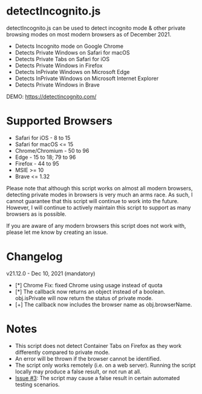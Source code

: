 # detectIncognito.js
detectIncognito.js can be used to detect incognito mode & other private browsing modes on most modern browsers as of December 2021.

 * Detects Incognito mode on Google Chrome
 * Detects Private Windows on Safari for macOS
 * Detects Private Tabs on Safari for iOS
 * Detects Private Windows in Firefox
 * Detects InPrivate Windows on Microsoft Edge
 * Detects InPrivate Windows on Microsoft Internet Explorer
 * Detects Private Windows in Brave

DEMO: https://detectincognito.com/

# Supported Browsers
 * Safari for iOS - 8 to 15
 * Safari for macOS <= 15
 * Chrome/Chromium - 50 to 96
 * Edge - 15 to 18; 79 to 96
 * Firefox - 44 to 95
 * MSIE >= 10
 * Brave <= 1.32

Please note that although this script works on almost all modern browsers, detecting private modes in browsers is very much an arms race. As such, I cannot guarantee that this script will continue to work into the future. However, I will continue to actively maintain this script to support as many browsers as is possible.

If you are aware of any modern browsers this script does not work with, please let me know by creating an issue.

# Changelog
 v21.12.0 - Dec 10, 2021 (mandatory)
 * [*] Chrome Fix: fixed Chrome using usage instead of quota
 * [*] The callback now returns an object instead of a boolean. obj.isPrivate will now return the status of private mode.
 * [+] The callback now includes the browser name as obj.browserName.

# Notes
 * This script does not detect Container Tabs on Firefox as they work differently compared to private mode.
 * An error will be thrown if the browser cannot be identified.
 * The script only works remotely (i.e. on a web server). Running the script locally may produce a false result, or not run at all.
 * [Issue #3](https://github.com/Joe12387/detectIncognito/issues/3 "Issue #3"): The script may cause a false result in certain automated testing scenarios.

